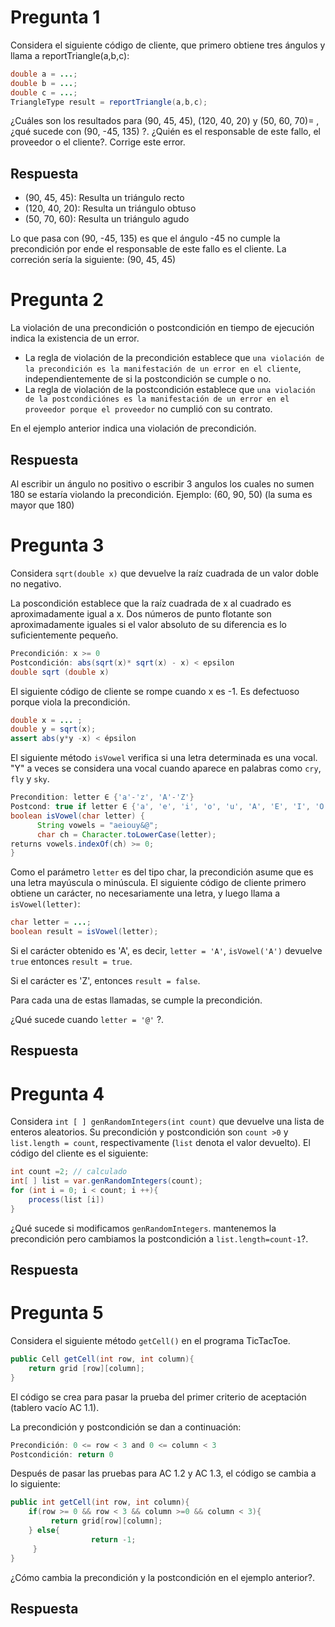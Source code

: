# Pregunta 1
Considera el siguiente código de cliente, que primero obtiene tres ángulos y llama a reportTriangle(a,b,c):
```Java
double a = ...;
double b = ...;
double c = ...;
TriangleType result = reportTriangle(a,b,c);
``` 
¿Cuáles son los resultados para (90, 45, 45), (120, 40, 20) y (50, 60, 70)= , ¿qué sucede con (90, -45, 135) ?. ¿Quién es el responsable de este fallo, el proveedor o el cliente?. Corrige este error.

## Respuesta

- (90, 45, 45): Resulta un triángulo recto
- (120, 40, 20): Resulta un triángulo obtuso
- (50, 70, 60): Resulta un triángulo agudo

Lo que pasa con (90, -45, 135) es que el ángulo -45 no cumple la precondición por ende el responsable de este fallo es el cliente. La correción sería la siguiente: (90, 45, 45)

# Pregunta 2
La violación de una precondición o postcondición en tiempo de ejecución indica la existencia de un error.
- La regla de violación de la precondición establece que ```una violación de la precondición es la manifestación de un error en el cliente```, independientemente de si la postcondición se cumple o no.
- La regla de violación de la postcondición establece que ```una violación de la postcondiciónes es la manifestación de un error en el proveedor porque el proveedor``` no cumplió con su contrato.

En el ejemplo anterior indica una violación de precondición.
## Respuesta
Al escribir un ángulo no positivo o escribir 3 angulos los cuales no sumen 180 se estaría violando la precondición. Ejemplo: (60, 90, 50) (la suma es mayor que 180)

# Pregunta 3
Considera ```sqrt(double x)```  que devuelve la raíz cuadrada de un valor doble no negativo.

La poscondición establece que la raíz cuadrada de x al cuadrado es aproximadamente igual a x.
Dos números de punto flotante son aproximadamente iguales si el valor absoluto de su diferencia es lo suficientemente pequeño.
```Java
Precondición: x >= 0 
Postcondición: abs(sqrt(x)* sqrt(x) - x) < epsilon
double sqrt (double x) 
```
El siguiente código de cliente se rompe cuando x es -1. Es defectuoso porque viola la precondición.
```Java
double x = ... ; 
double y = sqrt(x); 
assert abs(y*y -x) < épsilon 
```
El siguiente método ```isVowel``` verifica si una letra determinada es una vocal. "Y" a veces se considera una vocal cuando aparece en palabras como ```cry```, ```fly``` y ```sky```.
```Java
Precondition: letter ∈ {'a'-'z', 'A'-'Z'}   
Postcond: true if letter ∈ {'a', 'e', 'i', 'o', 'u', 'A', 'E', 'I', 'O', 'U'}; otherwise, false
boolean isVowel(char letter) { 
      String vowels = "aeiouy&@";
      char ch = Character.toLowerCase(letter);
returns vowels.indexOf(ch) >= 0;  
}
```
Como el parámetro ```letter``` es del tipo char, la precondición asume que es una letra mayúscula o minúscula. 
El siguiente código de cliente primero obtiene un carácter, no necesariamente una letra, y luego llama a ```isVowel(letter)```:
```Java
char letter = ...;
boolean result = isVowel(letter);
```
Si el carácter obtenido es 'A', es decir, ```letter = 'A'```, ```isVowel('A')``` devuelve ```true``` entonces ```result = true```.

Si el carácter es 'Z', entonces ```result = false```.

Para cada una de estas llamadas, se cumple la precondición.

¿Qué sucede cuando ```letter = '@'``` ?.

## Respuesta

# Pregunta 4
Considera ```int [ ] genRandomIntegers(int count)``` que devuelve una lista de enteros aleatorios. 
Su precondición y postcondición son ```count >0``` y ```list.length = count```, respectivamente (```list``` denota el valor devuelto). 
El código del cliente es el siguiente:
```Java
int count =2; // calculado
int[ ] list = var.genRandomIntegers(count);
for (int i = 0; i < count; i ++){
    process(list [i])
}
```
¿Qué sucede si modificamos ```genRandomIntegers```. mantenemos la precondición pero cambiamos la postcondición a ```list.length=count-1```?.

## Respuesta

# Pregunta 5

Considera el siguiente método ```getCell()``` en el programa TicTacToe.
```Java
public Cell getCell(int row, int column){
    return grid [row][column];
}
```
El código se crea para pasar la prueba del primer criterio de aceptación (tablero vacío AC 1.1).

La precondición y postcondición se dan a continuación:
```Java
Precondición: 0 <= row < 3 and 0 <= column < 3
Postcondición: return 0
```
Después de pasar las pruebas para AC 1.2 y AC 1.3, el código se cambia a lo siguiente:
```Java
public int getCell(int row, int column){
    if(row >= 0 && row < 3 && column >=0 && column < 3){
         return grid[row][column];
	} else{
                  return -1;
     }
}
```
¿Cómo cambia la precondición y la postcondición en el ejemplo anterior?.

## Respuesta



